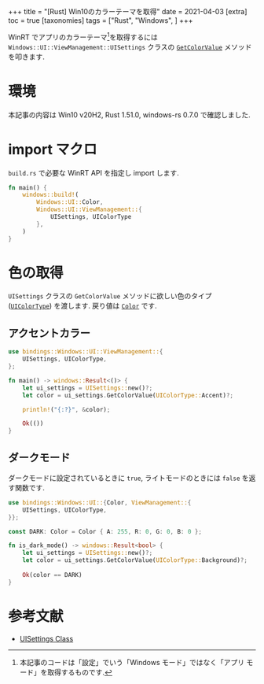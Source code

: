 +++
title = "[Rust] Win10のカラーテーマを取得"
date = 2021-04-03
[extra]
toc = true
[taxonomies]
tags = ["Rust", "Windows", ]
+++

WinRT でアプリのカラーテーマ[^1]を取得するには `Windows::UI::ViewManagement::UISettings` クラスの 
[`GetColorValue`](https://microsoft.github.io/windows-docs-rs/doc/bindings/Windows/UI/ViewManagement/struct.UISettings.html#method.GetColorValue) 
メソッドを叩きます.


# 環境

本記事の内容は Win10 v20H2, Rust 1.51.0, windows-rs 0.7.0 で確認しました.


# import マクロ

`build.rs` で必要な WinRT API を指定し import します.

```rust
fn main() {
    windows::build!(
        Windows::UI::Color,
        Windows::UI::ViewManagement::{
            UISettings, UIColorType
        },
    )
}
```


# 色の取得

`UISettings` クラスの `GetColorValue` メソッドに欲しい色のタイプ 
([`UIColorType`](https://microsoft.github.io/windows-docs-rs/doc/bindings/Windows/UI/ViewManagement/struct.UIColorType.html)) を渡します.
戻り値は [`Color`](https://microsoft.github.io/windows-docs-rs/doc/bindings/Windows/UI/struct.Color.html) です.

## アクセントカラー

```rust
use bindings::Windows::UI::ViewManagement::{
    UISettings, UIColorType,
};

fn main() -> windows::Result<()> {
    let ui_settings = UISettings::new()?;
    let color = ui_settings.GetColorValue(UIColorType::Accent)?;

    println!("{:?}", &color);

    Ok(())
}
```

## ダークモード

ダークモードに設定されているときに `true`, ライトモードのときには `false` を返す関数です.

```rust
use bindings::Windows::UI::{Color, ViewManagement::{
    UISettings, UIColorType,
}};

const DARK: Color = Color { A: 255, R: 0, G: 0, B: 0 };

fn is_dark_mode() -> windows::Result<bool> {
    let ui_settings = UISettings::new()?;
    let color = ui_settings.GetColorValue(UIColorType::Background)?;
    
    Ok(color == DARK)
}
```

# 参考文献
* [UISettings Class](https://docs.microsoft.com/en-us/uwp/api/windows.ui.viewmanagement.uisettings?view=winrt-19041)


[^1]: 本記事のコードは「設定」でいう「Windows モード」ではなく「アプリ モード」を取得するものです.
